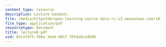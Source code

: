 ```yaml
---
content_type: resource
description: Lecture handout.
file: /media/https%3A/open-learning-course-data-rc.s3.amazonaws.com/18-330-introduction-to-numerical-analysis-spring-2004/03c1fd75760a3ee6401ff65da9cedb89_lecture8.pdf
file_type: application/pdf
resourcetype: Document
title: lecture8.pdf
uid: 03c1fd75-760a-3ee6-401f-f65da9cedb89
---
```

